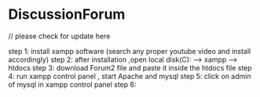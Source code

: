 # DiscussionForum
// please check for update here

step 1: install xampp software (search any proper youtube video and install accordingly)
step 2: after installation ,open local disk(C):  --> xampp --> htdocs
step 3: download Forum2 file and paste it inside the htdocs file
step 4: run xampp control panel , start Apache and mysql
step 5: click on admin of mysql in xampp control panel
step 6: 
